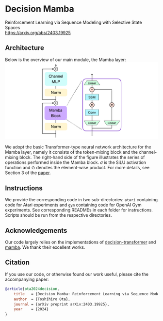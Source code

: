 # Decision Mamba

Reinforcement Learning via Sequence Modeling with Selective State Spaces<br>
https://arxiv.org/abs/2403.19925

## Architecture

Below is the overview of our main module, the Mamba layer:
![mambablock](./assets/fig.png)

We adopt the basic Transformer-type neural network architecture for the Mamba layer, namely it consists of the token-mixing block and the channel-mixing block. The right-hand side of the figure illustrates the series of operations performed inside the Mamba block. $\sigma$ is the $\mathrm{SiLU}$ activation function and $\odot$ denotes the element-wise product. For more details, see Section 3 of the [paper](https://arxiv.org/abs/2403.19925).

## Instructions

We provide the corresponding code in two sub-directories: `atari` containing code for Atari experiments and `gym` containing code for OpenAI Gym experiments. See corresponding READMEs in each folder for instructions. Scripts should be run from the respective directories.

## Acknowledgements

Our code largely relies on the implementations of [decision-transformer](https://github.com/kzl/decision-transformer) and [mamba](https://github.com/state-spaces/mamba). We thank their excellent works.

## Citation

If you use our code, or otherwise found our work useful, please cite the accompanying paper:

```bibtex
@article{ota2024decision,
    title   = {Decision Mamba: Reinforcement Learning via Sequence Modeling with Selective State Spaces},
    author  = {Toshihiro Ota},
    journal = {arXiv preprint arXiv:2403.19925},
    year    = {2024}
}
```